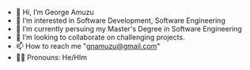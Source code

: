 - 👋 Hi, I’m George Amuzu
- 👀 I’m interested in Software Development, Software Engineering
- 🌱 I’m currently persuing my Master's Degree in Software Engineering
- 💞️ I’m looking to collaborate on challenging projects.
- 📫 How to reach me "gnamuzu@gmail.com"
- 🧔‍♂️ Pronouns: He/HIm

<!---
Nerony-Git/Nerony-Git is a ✨ special ✨ repository because its `README.md` (this file) appears on your GitHub profile.
You can click the Preview link to take a look at your changes.
--->

